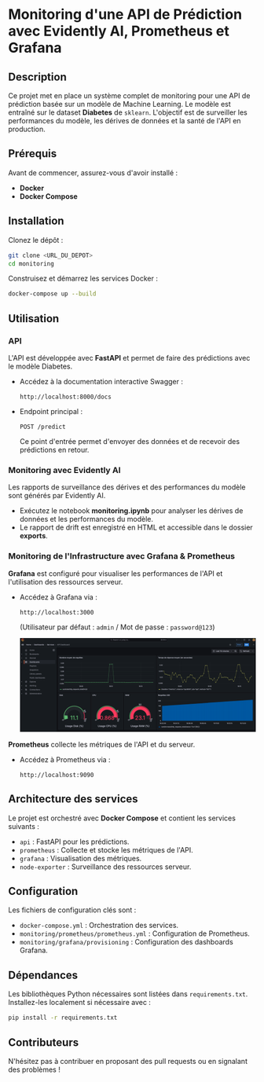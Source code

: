 # Monitoring d'une API de Prédiction avec Evidently AI, Prometheus et Grafana

## Description
Ce projet met en place un système complet de monitoring pour une API de prédiction basée sur un modèle de Machine Learning. Le modèle est entraîné sur le dataset **Diabetes** de `sklearn`. L'objectif est de surveiller les performances du modèle, les dérives de données et la santé de l'API en production.

## Prérequis
Avant de commencer, assurez-vous d'avoir installé :
- **Docker**
- **Docker Compose**

## Installation

Clonez le dépôt :
```bash
git clone <URL_DU_DEPOT>
cd monitoring
```

Construisez et démarrez les services Docker :
```bash
docker-compose up --build
```

## Utilisation
### API
L'API est développée avec **FastAPI** et permet de faire des prédictions avec le modèle Diabetes.

- Accédez à la documentation interactive Swagger :
  ```
  http://localhost:8000/docs
  ```
- Endpoint principal :
  ```
  POST /predict
  ```
  Ce point d'entrée permet d'envoyer des données et de recevoir des prédictions en retour.

### Monitoring avec Evidently AI
Les rapports de surveillance des dérives et des performances du modèle sont générés par Evidently AI.

- Exécutez le notebook **monitoring.ipynb** pour analyser les dérives de données et les performances du modèle.
- Le rapport de drift est enregistré en HTML et accessible dans le dossier **exports**.

### Monitoring de l'Infrastructure avec Grafana & Prometheus

**Grafana** est configuré pour visualiser les performances de l'API et l'utilisation des ressources serveur.
- Accédez à Grafana via :
  ```
  http://localhost:3000
  ```
  (Utilisateur par défaut : `admin` / Mot de passe : `password@123`)

  ![Dashboard Grafana](https://raw.githubusercontent.com/SimonRqrt/monitoring-evidently/main/monitoring/grafana/provisioning/dashboards/grafana-dashboard.png)

**Prometheus** collecte les métriques de l'API et du serveur.
- Accédez à Prometheus via :
  ```
  http://localhost:9090
  ```

## Architecture des services
Le projet est orchestré avec **Docker Compose** et contient les services suivants :
- `api` : FastAPI pour les prédictions.
- `prometheus` : Collecte et stocke les métriques de l'API.
- `grafana` : Visualisation des métriques.
- `node-exporter` : Surveillance des ressources serveur.

## Configuration
Les fichiers de configuration clés sont :
- `docker-compose.yml` : Orchestration des services.
- `monitoring/prometheus/prometheus.yml` : Configuration de Prometheus.
- `monitoring/grafana/provisioning` : Configuration des dashboards Grafana.

## Dépendances
Les bibliothèques Python nécessaires sont listées dans `requirements.txt`.
Installez-les localement si nécessaire avec :
```bash
pip install -r requirements.txt
```

## Contributeurs
N'hésitez pas à contribuer en proposant des pull requests ou en signalant des problèmes !


